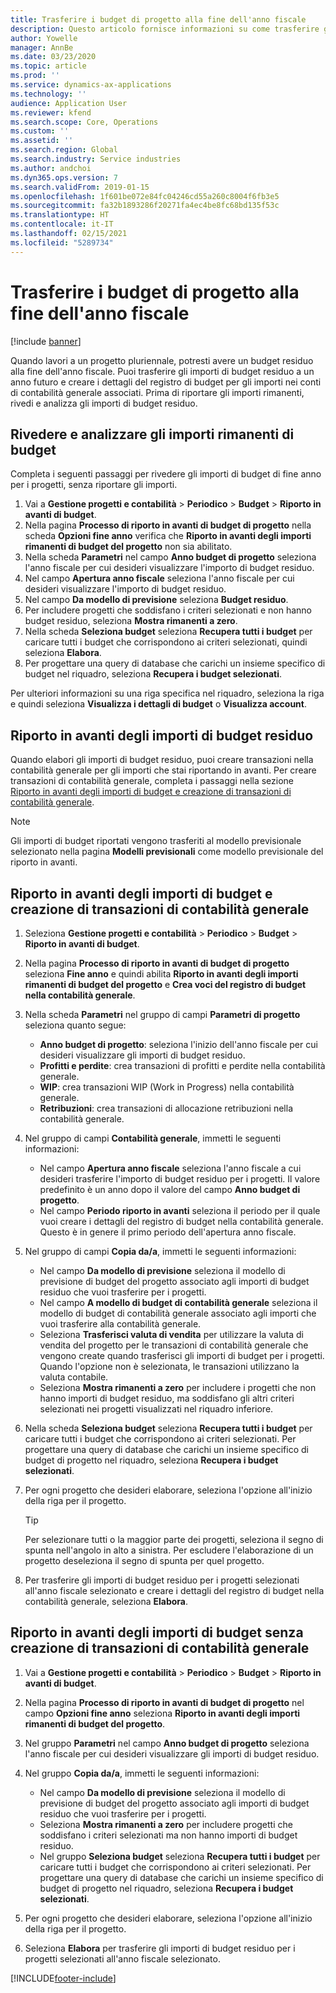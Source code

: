 ```yaml
---
title: Trasferire i budget di progetto alla fine dell'anno fiscale
description: Questo articolo fornisce informazioni su come trasferire gli importi di budget residuo agli anni futuri e creare i dettagli del registro di budget.
author: Yowelle
manager: AnnBe
ms.date: 03/23/2020
ms.topic: article
ms.prod: ''
ms.service: dynamics-ax-applications
ms.technology: ''
audience: Application User
ms.reviewer: kfend
ms.search.scope: Core, Operations
ms.custom: ''
ms.assetid: ''
ms.search.region: Global
ms.search.industry: Service industries
ms.author: andchoi
ms.dyn365.ops.version: 7
ms.search.validFrom: 2019-01-15
ms.openlocfilehash: 1f601be072e84fc04246cd55a260c8004f6fb3e5
ms.sourcegitcommit: fa32b1893286f20271fa4ec4be8fc68bd135f53c
ms.translationtype: HT
ms.contentlocale: it-IT
ms.lasthandoff: 02/15/2021
ms.locfileid: "5289734"
---
```

# <a name="transfer-project-budgets-at-fiscal-year-end"></a>Trasferire i budget di progetto alla fine dell'anno fiscale

[!include [banner](../includes/banner.md)]

Quando lavori a un progetto pluriennale, potresti avere un budget residuo alla fine dell'anno fiscale. Puoi trasferire gli importi di budget residuo a un anno futuro e creare i dettagli del registro di budget per gli importi nei conti di contabilità generale associati. Prima di riportare gli importi rimanenti, rivedi e analizza gli importi di budget residuo.

## <a name="review-and-analyze-remaining-budget-amounts"></a>Rivedere e analizzare gli importi rimanenti di budget

Completa i seguenti passaggi per rivedere gli importi di budget di fine anno per i progetti, senza riportare gli importi.

1. Vai a **Gestione progetti e contabilità** > **Periodico** > **Budget** > **Riporto in avanti di budget**. 
2. Nella pagina **Processo di riporto in avanti di budget di progetto** nella scheda **Opzioni fine anno** verifica che **Riporto in avanti degli importi rimanenti di budget del progetto** non sia abilitato.
3. Nella scheda **Parametri** nel campo **Anno budget di progetto** seleziona l'anno fiscale per cui desideri visualizzare l'importo di budget residuo. 
4. Nel campo **Apertura anno fiscale** seleziona l'anno fiscale per cui desideri visualizzare l'importo di budget residuo. 
5. Nel campo **Da modello di previsione** seleziona **Budget residuo**. 
6. Per includere progetti che soddisfano i criteri selezionati e non hanno budget residuo, seleziona **Mostra rimanenti a zero**.  
7. Nella scheda **Seleziona budget** seleziona **Recupera tutti i budget** per caricare tutti i budget che corrispondono ai criteri selezionati, quindi seleziona **Elabora**. 
8. Per progettare una query di database che carichi un insieme specifico di budget nel riquadro, seleziona **Recupera i budget selezionati**.

Per ulteriori informazioni su una riga specifica nel riquadro, seleziona la riga e quindi seleziona **Visualizza i dettagli di budget** o **Visualizza account**.

## <a name="carry-forward-remaining-budget-amounts"></a>Riporto in avanti degli importi di budget residuo 

Quando elabori gli importi di budget residuo, puoi creare transazioni nella contabilità generale per gli importi che stai riportando in avanti. Per creare transazioni di contabilità generale, completa i passaggi nella sezione [Riporto in avanti degli importi di budget e creazione di transazioni di contabilità generale](#carry-forward). 

> [!NOTE]
> Gli importi di budget riportati vengono trasferiti al modello previsionale selezionato nella pagina **Modelli previsionali** come modello previsionale del riporto in avanti.  

## <a name="carry-forward-budget-amounts-and-create-general-ledger-transactions"></a><a name="carry-forward"></a>Riporto in avanti degli importi di budget e creazione di transazioni di contabilità generale

1.  Seleziona **Gestione progetti e contabilità** > **Periodico** > **Budget** > **Riporto in avanti di budget**. 
2. Nella pagina **Processo di riporto in avanti di budget di progetto** seleziona **Fine anno** e quindi abilita **Riporto in avanti degli importi rimanenti di budget del progetto** e **Crea voci del registro di budget nella contabilità generale**. 
3. Nella scheda **Parametri** nel gruppo di campi **Parametri di progetto** seleziona quanto segue:

   - **Anno budget di progetto**: seleziona l'inizio dell'anno fiscale per cui desideri visualizzare gli importi di budget residuo. 
   - **Profitti e perdite**: crea transazioni di profitti e perdite nella contabilità generale. 
   -  **WIP**: crea transazioni WIP (Work in Progress) nella contabilità generale.
   -  **Retribuzioni**: crea transazioni di allocazione retribuzioni nella contabilità generale. 

5. Nel gruppo di campi **Contabilità generale**, immetti le seguenti informazioni: 

   - Nel campo **Apertura anno fiscale** seleziona l'anno fiscale a cui desideri trasferire l'importo di budget residuo per i progetti. Il valore predefinito è un anno dopo il valore del campo **Anno budget di progetto**.
   -  Nel campo **Periodo riporto in avanti** seleziona il periodo per il quale vuoi creare i dettagli del registro di budget nella contabilità generale. Questo è in genere il primo periodo dell'apertura anno fiscale.

6. Nel gruppo di campi **Copia da/a**, immetti le seguenti informazioni:

   - Nel campo **Da modello di previsione** seleziona il modello di previsione di budget del progetto associato agli importi di budget residuo che vuoi trasferire per i progetti. 
   - Nel campo **A modello di budget di contabilità generale** seleziona il modello di budget di contabilità generale associato agli importi che vuoi trasferire alla contabilità generale. 
   -  Seleziona **Trasferisci valuta di vendita** per utilizzare la valuta di vendita del progetto per le transazioni di contabilità generale che vengono create quando trasferisci gli importi di budget per i progetti. Quando l'opzione non è selezionata, le transazioni utilizzano la valuta contabile. 
   -  Seleziona **Mostra rimanenti a zero** per includere i progetti che non hanno importi di budget residuo, ma soddisfano gli altri criteri selezionati nei progetti visualizzati nel riquadro inferiore.

7. Nella scheda **Seleziona budget** seleziona **Recupera tutti i budget** per caricare tutti i budget che corrispondono ai criteri selezionati. Per progettare una query di database che carichi un insieme specifico di budget di progetto nel riquadro, seleziona **Recupera i budget selezionati**.
8. Per ogni progetto che desideri elaborare, seleziona l'opzione all'inizio della riga per il progetto.

    > [!TIP]
    > Per selezionare tutti o la maggior parte dei progetti, seleziona il segno di spunta nell'angolo in alto a sinistra. Per escludere l'elaborazione di un progetto deseleziona il segno di spunta per quel progetto.

9. Per trasferire gli importi di budget residuo per i progetti selezionati all'anno fiscale selezionato e creare i dettagli del registro di budget nella contabilità generale, seleziona **Elabora**.

## <a name="carry-forward-budget-amounts-without-creating-general-ledger-transactions"></a>Riporto in avanti degli importi di budget senza creazione di transazioni di contabilità generale

1. Vai a **Gestione progetti e contabilità** > **Periodico** > **Budget** > **Riporto in avanti di budget**.
2. Nella pagina **Processo di riporto in avanti di budget di progetto** nel campo **Opzioni fine anno** seleziona **Riporto in avanti degli importi rimanenti di budget del progetto**.
3. Nel gruppo **Parametri** nel campo **Anno budget di progetto** seleziona l'anno fiscale per cui desideri visualizzare gli importi di budget residuo.
4. Nel gruppo **Copia da/a**, immetti le seguenti informazioni:

   - Nel campo **Da modello di previsione** seleziona il modello di previsione di budget del progetto associato agli importi di budget residuo che vuoi trasferire per i progetti. 
   - Seleziona **Mostra rimanenti a zero** per includere progetti che soddisfano i criteri selezionati ma non hanno importi di budget residuo.
   - Nel gruppo **Seleziona budget** seleziona **Recupera tutti i budget** per caricare tutti i budget che corrispondono ai criteri selezionati. Per progettare una query di database che carichi un insieme specifico di budget di progetto nel riquadro, seleziona **Recupera i budget selezionati**.

5. Per ogni progetto che desideri elaborare, seleziona l'opzione all'inizio della riga per il progetto. 
6. Seleziona **Elabora** per trasferire gli importi di budget residuo per i progetti selezionati all'anno fiscale selezionato.



[!INCLUDE[footer-include](../includes/footer-banner.md)]